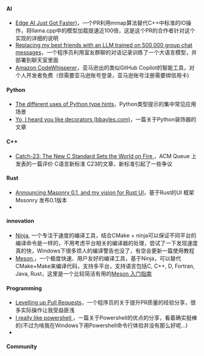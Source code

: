 #### AI
+ [Edge AI Just Got Faster)](https://justine.lol/mmap/)，一个PR利用mmap算法替代C++中标准的IO操作，将llama.cpp中的模型加载提速近100倍，这是这个PR的合作者针对这个实现的详细的说明
+ [Replacing my best friends with an LLM trained on 500,000 group chat messages](https://www.izzy.co/blogs/robo-boys.html)，一个程序员利用室友群聊的对话记录训练了一个大语言模型，并部署到聊天室里面
+ [Amazon CodeWhisperer](https://aws.amazon.com/cn/blogs/aws/amazon-codewhisperer-free-for-individual-use-is-now-generally-available/)，亚马逊出的类似GitHub Copilot的智能工具，对个人开发者免费（但需要亚马逊账号登录，亚马逊账号注册需要绑信用卡)

#### Python
+ [The different uses of Python type hints](https://lukeplant.me.uk/blog/posts/the-different-uses-of-python-type-hints/)，Python类型提示的集中常见应用场景
+ [Yo, I heard you like decorators (bbayles.com)](https://www.bbayles.com/index/decorator_factory)，一篇关于Python装饰器的文章

#### C++
+ [Catch-23: The New C Standard Sets the World on Fire ](https://queue.acm.org/detail.cfm?id=3588242)，ACM Queue 上发表的一篇评价 C语言新标准 C23的文章，新标准引起了一些争议

#### Rust
+ [Announcing Masonry 0.1, and my vision for Rust UI](https://poignardazur.github.io/2023/02/02/masonry-01-and-my-vision-for-rust-ui/)，基于Rust的UI 框架 Mssonry 发布0.1版本
+ 

#### innovation
+ [Ninja](https://ninja-build.org/), 一个专注于速度的编译工具，结合CMake + ninja可以保证不同平台的编译命令是一样的，不用考虑平台相关的编译器的处理，尝试了一下发现速度真的快，Windows下很多烦人的编译警告也没了，有空会更新一篇使用教程
+ [ Meson ](https://mesonbuild.com/)，一个极度快速、用户友好的编译工具，基于Ninja，可以替代CMake+Make来编译代码，支持多平台，支持语言包括C, C++, D, Fortran, Java, Rust，这里是一个比较简洁有用的[Meson 入门指南](https://www.techgrow.cn/posts/68d93948.html)

#### Programming
+ [Levelling up Pull Requests](https://www.brautaset.org/posts/levelling-up-pull-requests.html)，一个程序员的关于提升PR质量的经验分享，很多实际操作让我受益匪浅
+ [I really like powershell ](https://buttondown.email/hillelwayne/archive/i-really-like-powershell/)，一篇关于Powershell的优点的分享，看着确实挺棒的(不过为啥我在Windows下用Powershell命令行体验并没有那么好呢...)
+ 

#### Community

